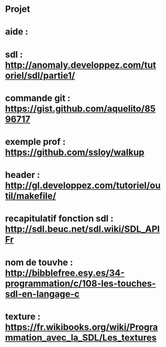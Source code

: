# Projet

# aide :
# sdl : http://anomaly.developpez.com/tutoriel/sdl/partie1/
# commande git : https://gist.github.com/aquelito/8596717
# exemple prof : https://github.com/ssloy/walkup
# header : http://gl.developpez.com/tutoriel/outil/makefile/
# recapitulatif fonction sdl : http://sdl.beuc.net/sdl.wiki/SDL_APIFr
# nom de touvhe : http://bibblefree.esy.es/34-programmation/c/108-les-touches-sdl-en-langage-c
# texture : https://fr.wikibooks.org/wiki/Programmation_avec_la_SDL/Les_textures